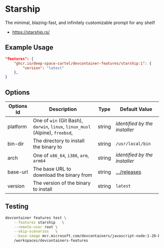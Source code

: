 # Starship

The minimal, blazing-fast, and infinitely customizable prompt for any shell!

* <https://starship.rs/>

## Example Usage

```json
"features": {
    "ghcr.io/deep-space-cartel/devcontainer-features/starship:1": {
        "version": "latest"
    },
}
```

## Options

| Options Id | Description                                                                   | Type   | Default Value                 |
| ---------- | ----------------------------------------------------------------------------- | ------ | ----------------------------- |
| platform   | One of `win` (Git Bash), `darwin`, `linux`, `linux_musl` (Alpine), `freebsd`, | string | *identified by the installer* |
| bin-dir    | The directory to install the binary to                                        | string | `/usr/local/bin`              |
| arch       | One of `x86_64`, `i386`, `arm`, `arm64`                                       | string | *identified by the installer* |
| base-url   | The base URL to download the binary from                                      | string | […/releases][1]             |
| version    | The version of the binary to install                                          | string | `latest`                      |

## Testing

```bash
devcontainer features test \
    --features starship   \
    --remote-user root \
    --skip-scenarios   \
    --base-image mcr.microsoft.com/devcontainers/javascript-node:1-20-bookworm \
    /workspaces/devcontainers-features
```

[1]: https://github.com/starship/starship/releases
